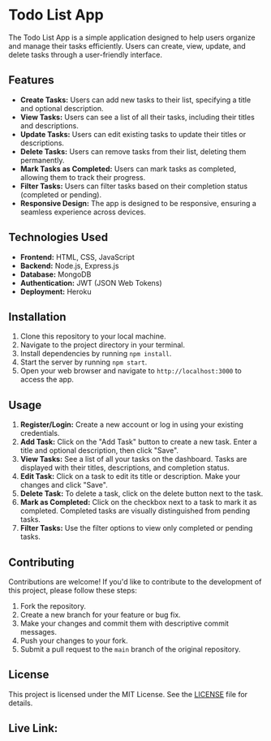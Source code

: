 <h1>Todo List App</h1>

  <p>The Todo List App is a simple application designed to help users organize and manage their tasks efficiently. Users can create, view, update, and delete tasks through a user-friendly interface.</p>

  <h2>Features</h2>
  <ul>
    <li><strong>Create Tasks:</strong> Users can add new tasks to their list, specifying a title and optional description.</li>
    <li><strong>View Tasks:</strong> Users can see a list of all their tasks, including their titles and descriptions.</li>
    <li><strong>Update Tasks:</strong> Users can edit existing tasks to update their titles or descriptions.</li>
    <li><strong>Delete Tasks:</strong> Users can remove tasks from their list, deleting them permanently.</li>
    <li><strong>Mark Tasks as Completed:</strong> Users can mark tasks as completed, allowing them to track their progress.</li>
    <li><strong>Filter Tasks:</strong> Users can filter tasks based on their completion status (completed or pending).</li>
    <li><strong>Responsive Design:</strong> The app is designed to be responsive, ensuring a seamless experience across devices.</li>
  </ul>

  <h2>Technologies Used</h2>
  <ul>
    <li><strong>Frontend:</strong> HTML, CSS, JavaScript</li>
    <li><strong>Backend:</strong> Node.js, Express.js</li>
    <li><strong>Database:</strong> MongoDB</li>
    <li><strong>Authentication:</strong> JWT (JSON Web Tokens)</li>
    <li><strong>Deployment:</strong> Heroku</li>
  </ul>

  <h2>Installation</h2>
  <ol>
    <li>Clone this repository to your local machine.</li>
    <li>Navigate to the project directory in your terminal.</li>
    <li>Install dependencies by running <code>npm install</code>.</li>
    <li>Start the server by running <code>npm start</code>.</li>
    <li>Open your web browser and navigate to <code>http://localhost:3000</code> to access the app.</li>
  </ol>

  <h2>Usage</h2>
  <ol>
    <li><strong>Register/Login:</strong> Create a new account or log in using your existing credentials.</li>
    <li><strong>Add Task:</strong> Click on the "Add Task" button to create a new task. Enter a title and optional description, then click "Save".</li>
    <li><strong>View Tasks:</strong> See a list of all your tasks on the dashboard. Tasks are displayed with their titles, descriptions, and completion status.</li>
    <li><strong>Edit Task:</strong> Click on a task to edit its title or description. Make your changes and click "Save".</li>
    <li><strong>Delete Task:</strong> To delete a task, click on the delete button next to the task.</li>
    <li><strong>Mark as Completed:</strong> Click on the checkbox next to a task to mark it as completed. Completed tasks are visually distinguished from pending tasks.</li>
    <li><strong>Filter Tasks:</strong> Use the filter options to view only completed or pending tasks.</li>
  </ol>

  <h2>Contributing</h2>
  <p>Contributions are welcome! If you'd like to contribute to the development of this project, please follow these steps:</p>
  <ol>
    <li>Fork the repository.</li>
    <li>Create a new branch for your feature or bug fix.</li>
    <li>Make your changes and commit them with descriptive commit messages.</li>
    <li>Push your changes to your fork.</li>
    <li>Submit a pull request to the <code>main</code> branch of the original repository.</li>
  </ol>

  <h2>License</h2>
  <p>This project is licensed under the MIT License. See the <a href="#">LICENSE</a> file for details.</p>


<a herf='https://todo-list-gamma-53.vercel.app/'><h2>Live Link:</h2></a>
